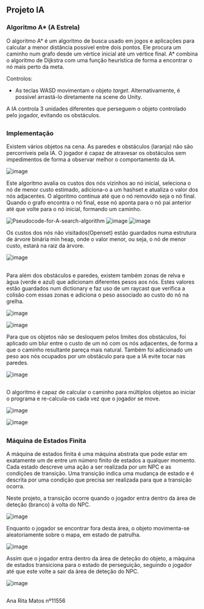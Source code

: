 ## Projeto IA

### Algoritmo A* (A Estrela)

O algoritmo A* é um algoritmo de busca usado em jogos e aplicações para calcular a menor distância possivel entre dois pontos. Ele procura um caminho num grafo desde um vértice inicial até um vértice final. A* combina o algoritmo de Dijkstra com uma função heurística de forma a encontrar o nó mais perto da meta.

Controlos:

- As teclas WASD movimentam o objeto *target*. Alternativamente, é possivel arrastá-lo diretamente na scene do Unity.

A IA controla 3 unidades diferentes que perseguem o objeto controlado pelo jogador, evitando os obstáculos. 

##
### Implementação


Existem vários objetos na cena. As paredes e obstáculos (laranja) não são percorríveis pela IA. O jogador é capaz de atravesar os obstáculos sem impedimentos de forma a observar melhor o comportamento da IA. 

![image](https://github.com/user-attachments/assets/11274e0e-0ac9-4c81-90d4-df55f92c0b14)


Este algoritmo avalia os custos dos nós vizinhos ao nó inicial, seleciona o nó de menor custo estimado, adiciona-o a um hashset e atualiza o valor dos nós adjacentes. O algoritmo continua até que o nó removido seja o nó final.
Quando o grafo encontra o nó final, esse nó aponta para o nó pai anterior até que volte para o nó inicial, formando um caminho. 

![Pseudocode-for-A-search-algorithm](https://github.com/user-attachments/assets/d111364d-9748-40a1-b023-9b995a27df4f)
![image](https://github.com/user-attachments/assets/3a4d6c53-e8fc-4f62-ad12-22ce0f066b71)
![image](https://github.com/user-attachments/assets/dd19789c-596f-4d9d-b7b3-1ddc88393b5c)


Os custos dos nós não visitados(Openset) estão guardados numa estrutura de árvore binária min heap, onde o valor menor, ou seja, o nó de menor custo, estará na raiz da àrvore.

![image](https://github.com/user-attachments/assets/adc985a7-7e71-4bbe-aa24-15e6800e6fe6)

##

Para além dos obstáculos e paredes, existem também zonas de relva e àgua (verde e azul) que adicionam diferentes pesos aos nós. Estes valores estão guardados num dictionary e faz uso de um raycast que verifica a colisão com essas zonas e adiciona o peso associado ao custo do nó na grelha. 

![image](https://github.com/user-attachments/assets/870050c6-423b-46fa-ad81-2827099bdbaa)

![image](https://github.com/user-attachments/assets/76b5d124-52ea-48b9-822b-03b950c4cf1b)

Para que os objetos não se desloquem pelos limites dos obstáculos, foi aplicado um blur entre o custo de um nó com os nós adjacentes, de forma a que o caminho resultante pareça mais natural. Também foi adicionado um peso aos nós ocupados por um obstáculo para que a IA evite tocar nas paredes.

![image](https://github.com/user-attachments/assets/b3f7b622-db2c-4d2f-bfc5-78f3e5221a85)

##

 O algoritmo é capaz de calcular o caminho para múltiplos objetos ao iniciar o programa e re-calcula-os cada vez que o jogador se move.

![image](https://github.com/user-attachments/assets/3ed38dda-ee3c-447d-aa15-684598f99985)

![image](https://github.com/user-attachments/assets/0ad4f900-9f12-444d-a6a6-e25b0b550b05)

##
### Máquina de Estados Finita

A máquina de estados finita é uma máquina abstrata que pode estar em exatamente um de entre um número finito de estados a qualquer momento. Cada estado descreve uma ação a ser realizada por um NPC e as condições de transição. Uma transição indica uma mudança de estado e é descrita por uma condição que precisa ser realizada para que a transição ocorra.

Neste projeto, a transição ocorre quando o jogador entra dentro da àrea de deteção (branco) à volta do NPC.

![image](https://github.com/user-attachments/assets/7120899c-676f-4b70-aca2-e65467dac5b0)
 

Enquanto o jogador se encontrar fora desta área, o objeto movimenta-se aleatoriamente sobre o mapa, em estado de patrulha. 

![image](https://github.com/user-attachments/assets/b3e488c0-f03c-4d2e-9915-067dc86ce29b)

Assim que o jogador entra dentro da àrea de deteçâo do objeto, a màquina de estados transiciona para o estado de perseguição, seguindo o jogador até que este volte a sair da àrea de deteção do NPC.

![image](https://github.com/user-attachments/assets/97275233-50fc-45d3-9b16-a06262d3340a)

##

Ana Rita Matos nº11556
